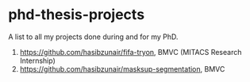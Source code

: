 # phd-thesis-projects
A list to all my projects done during and for my PhD.

1. https://github.com/hasibzunair/fifa-tryon, BMVC (MITACS Research Internship)
2. https://github.com/hasibzunair/masksup-segmentation, BMVC
